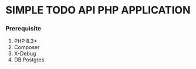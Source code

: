 # SIMPLE TODO API PHP APPLICATION

### Prerequisite
1. PHP 8.3+
2. Composer
3. X-Debug
4. DB Postgres

